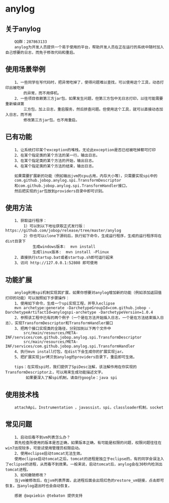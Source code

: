 # anylog

## 关于anylog
		QQ群：287863133
		anylog为开发人员提供一个易于使用的平台，帮助开发人员在正在运行的系统中随时加入自己想要的日志，而免于修改代码和重启。

## 使用场景举例
		1、一些同学在写代码时，把异常吃掉了，使得问题难以查找，可以使用这个工具，动态打印出被吃掉
		    的异常，而不用停机。
		2、一些项目依赖第三方jar包，如果发生问题，但第三方包中无日志打印，以往可能需要重新编译第
		    三方包，加上日志，重启服务，然后排查问题。但使用这个工具，就可以直接动态加入日志，而不用
		    修改第三方jar包，也不用重启。

## 已有功能
		1、让系统打印某个exception的堆栈，无论此exception是否已经被吃掉都可打印
		2、在某个指定类的某个方法的某一行，输出日志。
		3、在某个指定类的某个方法的开始，输出日志。
		4、在某个指定类的某个方法的结束，输出日志。  

		如果需要扩展新的功能（例如输出jvm的cpu占用，内存大小等），只需要实现spi中的
		com.github.jobop.anylog.spi.TransformDescriptor 
		和com.github.jobop.anylog.spi.TransformHandler接口，
		然后把实现的jar包放到providers目录中即可识别。


## 使用方法
		1、获取运行程序：
			1）可以到以下地址获取正式发行版：https://github.com/jobop/release/tree/master/anylog
			2）你也可以clone下源码后，执行如下命令，生成运行程序，生成的运行程序将在dist目录下
			    生成windows版本:  mvn install
			    生成linux版本:  mvn install -Plinux
		2、直接执行startup.bat或者startup.sh即可运行起来
		3、访问 http://127.0.0.1:52808 即可使用 
		
## 功能扩展
		anylog利用spi机制实现其扩展，如果你想要对anylog增加新的功能（例如添加返回值打印的功能）可以按照如下步骤操作：
		1、使用如下命令，生成一个spi实现工程，并导入eclipse
		mvn archetype:generate -DarchetypeGroupId=com.github.jobop -DarchetypeArtifactId=anylogspi-archetype -DarchetypeVersion=1.0.4
		2、参照该工程中已有的两个例子（一个是在方法开始插入日志，一个是在方法结束插入日志），实现TransformDescriptor和TransformHandler接口
		3、把两个接口实现类的全路径，分别加到以下两个文件中
		    src/main/resources/META-INF/services/com.github.jobop.anylog.spi.TransformDescriptor
		    src/main/resources/META-INF/services/com.github.jobop.anylog.spi.TransformHandler
		4、执行mvn install打包，在dist下会生成你的扩展实现jar。
		5、把扩展实现jar拷贝到anylog的providers目录下，重启即可生效。
		
		tips：在实现spi时，我们提供了SpiDesc注解，该注解作用在你实现的TransformDescriptor上，可以用来生成功能描述文字。
		     如果要深入了解spi机制，请自行google：java spi

## 使用技术栈
		attachApi，Instrumentation ，javassist，spi，classloader机制，socket
			     
## 常见问题
		1、启动后看不到vm列表怎么办？
		首先检查所使用的版本是否正确，如果版本正确，有可能是权限的问题，权限问题往往在win7出现较多，可尝试使用管理员权限启动。
		2、使用eclipse启动tomcat无法生效。
		使用eclipse启动tomcat之后，tomcat的进程是独立于eclipse的，有的同学会误注入了eclipse的进程，从而看不到效果。一般来说，启动tomcat后，anylog会在30秒内检测出tomcat进程。
		3、如何撤销修改？
		当jvm被修改后，在jvm列表界面，此进程后面会出现红色的restore_vm链接，点击即可恢复。当anylog退出时也会自动恢复。

		感谢 @aqxiebin @tebaton 提供支持